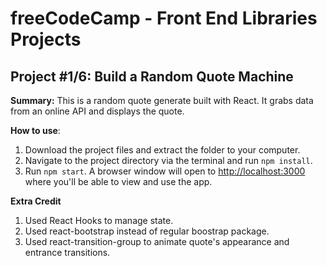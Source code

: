 # freeCodeCamp - Front End Libraries Projects

## Project #1/6: Build a Random Quote Machine

**Summary:** This is a random quote generate built with React.  It grabs data from an online API and displays the quote.

**How to use**:

1. Download the project files and extract the folder to your computer.
2. Navigate to the project directory via the terminal and run `npm install`.
3. Run `npm start`.  A browser window will open to [http://localhost:3000](http://localhost:3000) where you'll be able to view and use the app.


**Extra Credit**

1. Used React Hooks to manage state.
2. Used react-bootstrap instead of regular boostrap package.
3. Used react-transition-group to animate quote's appearance and entrance transitions.
